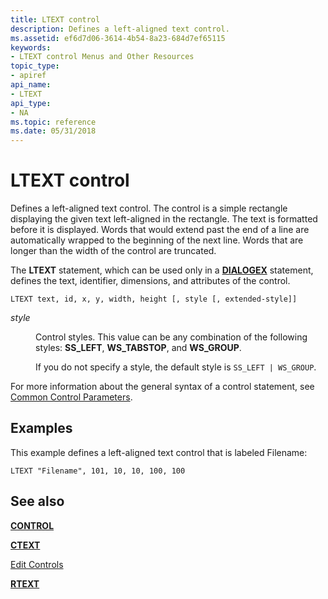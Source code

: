 ```yaml
---
title: LTEXT control
description: Defines a left-aligned text control.
ms.assetid: ef6d7d06-3614-4b54-8a23-684d7ef65115
keywords:
- LTEXT control Menus and Other Resources
topic_type:
- apiref
api_name:
- LTEXT
api_type:
- NA
ms.topic: reference
ms.date: 05/31/2018
---
```


# LTEXT control

Defines a left-aligned text control. The control is a simple rectangle displaying the given text left-aligned in the rectangle. The text is formatted before it is displayed. Words that would extend past the end of a line are automatically wrapped to the beginning of the next line. Words that are longer than the width of the control are truncated.

The **LTEXT** statement, which can be used only in a [**DIALOGEX**](dialogex-resource.md) statement, defines the text, identifier, dimensions, and attributes of the control.

``` syntax
LTEXT text, id, x, y, width, height [, style [, extended-style]]
```

<dl> <dt>

<span id="style"></span><span id="STYLE"></span>*style*
</dt> <dd>

Control styles. This value can be any combination of the following styles: **SS\_LEFT**, **WS\_TABSTOP**, and **WS\_GROUP**.

If you do not specify a style, the default style is `SS_LEFT | WS_GROUP`.

</dd> </dl>

For more information about the general syntax of a control statement, see [Common Control Parameters](common-control-parameters.md).

## Examples

This example defines a left-aligned text control that is labeled Filename:

``` syntax
LTEXT "Filename", 101, 10, 10, 100, 100
```

## See also

<dl> <dt>

[**CONTROL**](control-control.md)
</dt> <dt>

[**CTEXT**](ctext-control.md)
</dt> <dt>

[Edit Controls](../controls/about-edit-controls.md)
</dt> <dt>

[**RTEXT**](rtext-control.md)
</dt> </dl>

 

 
